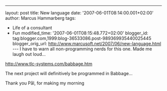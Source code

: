 ---
layout: post
title: New language
date: '2007-06-01T08:14:00.001+02:00'
author: Marcus Hammarberg
tags:
  - Life of a consultant
  - Fun
modified_time: '2007-06-01T08:15:48.772+02:00'
blogger_id: tag:blogger.com,1999:blog-36533086.post-989369935440025445
blogger_orig_url: http://www.marcusoft.net/2007/06/new-language.html ---
I have to warn all non-programming nerds for this one. Made me laugh out
loud...

<http://www.tlc-systems.com/babbage.htm>

The next project will definitively be programmed in
Babbage...

Thank you Pål, for making my morning
